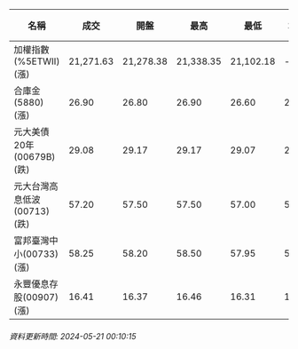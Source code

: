 | 名稱 | 成交 | 開盤 | 最高 | 最低 | 均價 | 成交金額(億) | 昨收 | 漲跌幅 | 漲跌 | 總量 | 昨量 | 振幅 |
| -------- | -------- | -------- | -------- |-------- | -------- | -------- |-------- |-------- |-------- | -------- | -------- |-------- |
|加權指數(%5ETWII) (漲)|21,271.63|21,278.38|21,338.35|21,102.18|-|4,447.95|21,258.47|0.06%|13.16|9,632,279|0|1.11%|
|合庫金(5880) (漲)|26.90|26.80|26.90|26.60|26.81|3.60|26.60|1.13%|0.30|13,438|6,730|1.13%|
|元大美債20年(00679B) (跌)|29.08|29.17|29.17|29.07|29.10|15.34|29.24|0.55%|0.16|52,707|47,667|0.34%|
|元大台灣高息低波(00713) (跌)|57.20|57.50|57.50|57.00|57.26|5.42|57.50|0.52%|0.30|9,464|6,064|0.87%|
|富邦臺灣中小(00733) (漲)|58.25|58.20|58.50|57.95|58.23|1.95|58.00|0.43%|0.25|3,347|1,985|0.95%|
|永豐優息存股(00907) (漲)|16.41|16.37|16.46|16.31|16.37|0.515|16.29|0.74%|0.12|3,144|1,843|0.92%|
###### 資料更新時間: 2024-05-21 00:10:15